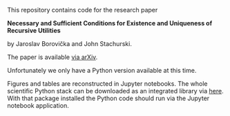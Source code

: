 
This repository contains code for the research paper

**Necessary and Sufficient Conditions for Existence and Uniqueness of Recursive Utilities**

by Jaroslav Borovička and John Stachurski.

The paper is available [via arXiv](https://arxiv.org/abs/1710.06526).

Unfortunately we only have a Python version available at this time.

Figures and tables are reconstructed in Jupyter notebooks.  The whole
scientific Python stack can be downloaded as an integrated library via
[here](https://www.anaconda.com/download/).  With that package installed the
Python code should run via the Jupyter notebook application.

